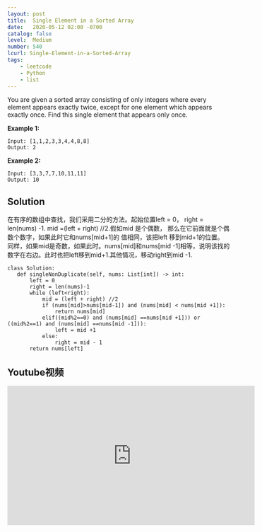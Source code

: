 ```yaml
---
layout: post
title:  Single Element in a Sorted Array  
date:   2020-05-12 02:00 -0700
catalog: false
level:  Medium
number: 540
lcurl: Single-Element-in-a-Sorted-Array  
tags:
    - leetcode
    - Python
    - list
---
```

You are given a sorted array consisting of only integers where every element appears exactly twice, except for one element which appears exactly once. Find this single element that appears only once.

 

**Example 1:**

```
Input: [1,1,2,3,3,4,4,8,8]
Output: 2
```

**Example 2:**

```
Input: [3,3,7,7,10,11,11]
Output: 10
```

 ## Solution
 
在有序的数组中查找，我们采用二分的方法。起始位置left = 0， right = len(nums) -1.
mid =(left  + right) //2.假如mid 是个偶数， 那么在它前面就是个偶数个数字，如果此时它和nums[mid+1]的 值相同，该把left 移到mid+1的位置。 同样，如果mid是奇数，如果此时。nums[mid]和nums[mid -1]相等，说明该找的数字在右边。此时也把left移到mid+1.其他情况，移动right到mid -1.

 ```
 class Solution:
    def singleNonDuplicate(self, nums: List[int]) -> int:
        left = 0
        right = len(nums)-1
        while (left<right):
            mid = (left + right) //2
            if (nums[mid]>nums[mid-1]) and (nums[mid] < nums[mid +1]):
                return nums[mid]
            elif((mid%2==0) and (nums[mid] ==nums[mid +1])) or ((mid%2==1) and (nums[mid] ==nums[mid -1])):
                left = mid +1
            else:
                right = mid - 1
        return nums[left]

```

## Youtube视频

<iframe width="560" height="315" src="https://www.youtube.com/embed/H0ZWQa2k-1E" frameborder="0" allow="accelerometer; autoplay; encrypted-media; gyroscope; picture-in-picture" allowfullscreen></iframe>